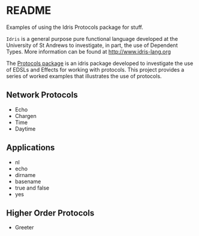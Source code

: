 README
======

Examples of using the Idris Protocols package for stuff.

`Idris` is a general purpose pure functional language developed at the University of St Andrews to investigate, in part, the use of Dependent Types. More information can be found at http://www.idris-lang.org

The [Protocols package](http://www.github.com/edwinb/protocols) is an idris package developed to investigate the use of EDSLs and Effects for working with protocols. This project provides a series of worked examples that illustrates the use of protocols.


## Network Protocols

+ Echo
+ Chargen
+ Time
+ Daytime


## Applications

+ nl
+ echo
+ dirname
+ basename
+ true and false
+ yes

## Higher Order Protocols

+ Greeter
